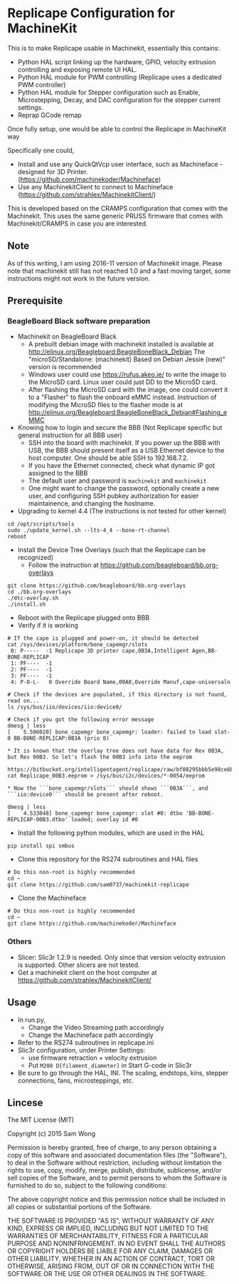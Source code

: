 Replicape Configuration for MachineKit
======================================

This is to make Replicape usable in Machinekit, essentially this contains:
* Python HAL script linking up the hardware, GPIO, velocity extrusion controlling and exposing remote UI HAL.
* Python HAL module for PWM controlling (Replicape uses a dedicated PWM controller)
* Python HAL module for Stepper configuration such as Enable, Microstepping, Decay, and DAC configuration for the stepper current settings.
* Reprap GCode remap

Once fully setup, one would be able to control the Replicape in MachineKit way

Specifically one could,
* Install and use any QuickQtVcp user interface, such as Machineface - designed for 3D Printer. (https://github.com/machinekoder/Machineface)
* Use any MachinekitClient to connect to Machineface (https://github.com/strahlex/MachinekitClient/)

This is developed based on the CRAMPS configuration that comes with the Machinekit.  This uses the same generic PRUSS firmware that comes with Machinekit/CRAMPS in case you are interested.

Note 
------------

As of this writing, I am using 2016-11 version of Machinekit image. Please note that machinekit still has not reached 1.0 and a fast moving target, some instructions might not work in the future version.

Prerequisite 
------------

### BeagleBoard Black software preparation

* Machinekit on BeagleBoard Black
  * A prebuilt debian image with machinekit installed is available at http://elinux.org/Beagleboard:BeagleBoneBlack_Debian
    The "microSD/Standalone: (machinekit) Based on Debian Jessie (new)" version is recommended
  * Windows user could use https://rufus.akeo.ie/ to write the image to the MicroSD card. Linux user could just DD to the MicroSD card.
  * After flashing the MicroSD card with the image, one could convert it to a "Flasher" to flash the onboard eMMC instead.
    Instruction of modifying the MicroSD files to the flasher mode is at http://elinux.org/Beagleboard:BeagleBoneBlack_Debian#Flashing_eMMC
* Knowing how to login and secure the BBB (Not Replicape specific but general instruction for all BBB user)
  * SSH into the board with machinekit. If you power up the BBB with USB, the BBB should present itself as a USB Ethernet device to the host computer. One should be able SSH to 192.168.7.2.
  * If you have the Ethernet connected, check what dynamic IP got assigned to the BBB
  * The default user and password is ```machinekit``` and ```machinekit```
  * One might want to change the password, optionally create a new user, and configuring SSH pubkey authorization for easier maintainence, and changing the hostname.
* Upgrading to kernel 4.4 (The instructions is not tested for other kernel)
```
cd /opt/scripts/tools
sudo ./update_kernel.sh --lts-4_4 --bone-rt-channel
reboot
```
* Install the Device Tree Overlays (such that the Replicape can be recognized)
  * Follow the instruction at https://github.com/beagleboard/bb.org-overlays
```
git clone https://github.com/beagleboard/bb.org-overlays
cd ./bb.org-overlays
./dtc-overlay.sh 
./install.sh
```
  * Reboot with the Replicape plugged onto BBB
  * Verify if it is working
```
# If the cape is plugged and power-on, it should be detected
cat /sys/devices/platform/bone_capemgr/slots
 0: P-----  -1 Replicape 3D printer cape,0B3A,Intelligent Agen,BB-BONE-REPLICAP
 1: PF----  -1
 2: PF----  -1
 3: PF----  -1
 4: P-O-L-   0 Override Board Name,00A0,Override Manuf,cape-universaln

# Check if the devices are populated, if this directory is not found, read on...
ls /sys/bus/iio/devices/iio:device0/

# Check if you got the following error message
dmesg | less
[    5.506020] bone_capemgr bone_capemgr: loader: failed to load slot-0 BB-BONE-REPLICAP:0B3A (prio 0)
```
    * It is known that the overlay tree does not have data for Rev 0B3A, but Rev 00B3. So let's flash the 00B3 info into the eeprom
```
https://bitbucket.org/intelligentagent/replicape/raw/bf08295bbb5e98ce6bff60097fe9b78d96002654/eeprom/Replicape_00B3.eeprom
cat Replicape_00B3.eeprom > /sys/bus/i2c/devices/*-0054/eeprom
```
    * Now the ```bone_capemgr/slots``` should shows ```0B3A```, and ```iio:device0``` should be present after reboot.
```
dmesg | less
[    4.533048] bone_capemgr bone_capemgr: slot #0: dtbo 'BB-BONE-REPLICAP-00B3.dtbo' loaded; overlay id #0
```
* Install the following python modules, which are used in the HAL
```
pip install spi smbus
```
* Clone this repository for the RS274 subroutines and HAL files
```
# Do this non-root is highly recommended
cd ~
git clone https://github.com/sam0737/machinekit-replicape
```
* Clone the Machineface
```
# Do this non-root is highly recommended
cd ~
git clone https://github.com/machinekoder/Machineface
```

### Others

* Slicer: Slic3r 1.2.9 is needed. Only since that version velocity extrusion is supported. Other slicers are not tested.
* Get a machinekit client on the host computer at https://github.com/strahlex/MachinekitClient/

Usage
-----

* In run.py, 
  * Change the Video Streaming path accordingly
  * Change the Machineface path accordingly
* Refer to the RS274 subroutines in replicape.ini
* Slic3r configuration, under Printer Settings:
  * use firmware retraction + velocity extrusion
  * Put ```M200 D[filament_diameter]``` in Start G-code in Slic3r
* Be sure to go through the HAL, INI. The scaling, endstops, kins, stepper connections, fans, microsteppings, etc.

Lincese
-------
The MIT License (MIT)

Copyright (c) 2015 Sam Wong

Permission is hereby granted, free of charge, to any person obtaining a copy
of this software and associated documentation files (the "Software"), to deal
in the Software without restriction, including without limitation the rights
to use, copy, modify, merge, publish, distribute, sublicense, and/or sell
copies of the Software, and to permit persons to whom the Software is
furnished to do so, subject to the following conditions:

The above copyright notice and this permission notice shall be included in all
copies or substantial portions of the Software.

THE SOFTWARE IS PROVIDED "AS IS", WITHOUT WARRANTY OF ANY KIND, EXPRESS OR
IMPLIED, INCLUDING BUT NOT LIMITED TO THE WARRANTIES OF MERCHANTABILITY,
FITNESS FOR A PARTICULAR PURPOSE AND NONINFRINGEMENT. IN NO EVENT SHALL THE
AUTHORS OR COPYRIGHT HOLDERS BE LIABLE FOR ANY CLAIM, DAMAGES OR OTHER
LIABILITY, WHETHER IN AN ACTION OF CONTRACT, TORT OR OTHERWISE, ARISING FROM,
OUT OF OR IN CONNECTION WITH THE SOFTWARE OR THE USE OR OTHER DEALINGS IN THE
SOFTWARE.
